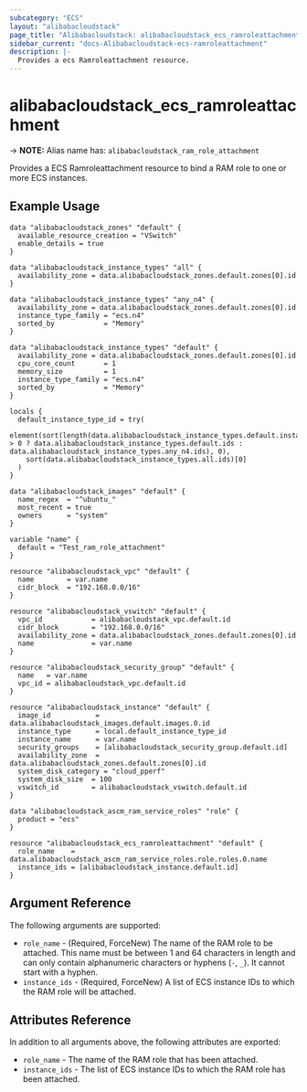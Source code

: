 ```yaml
---
subcategory: "ECS"
layout: "alibabacloudstack"
page_title: "Alibabacloudstack: alibabacloudstack_ecs_ramroleattachment"
sidebar_current: "docs-Alibabacloudstack-ecs-ramroleattachment"
description: |- 
  Provides a ecs Ramroleattachment resource.
---
```


# alibabacloudstack_ecs_ramroleattachment
-> **NOTE:** Alias name has: `alibabacloudstack_ram_role_attachment`

Provides a ECS Ramroleattachment resource to bind a RAM role to one or more ECS instances.

## Example Usage

```hcl
data "alibabacloudstack_zones" "default" {
  available_resource_creation = "VSwitch"
  enable_details = true
}

data "alibabacloudstack_instance_types" "all" {
  availability_zone = data.alibabacloudstack_zones.default.zones[0].id
}

data "alibabacloudstack_instance_types" "any_n4" {
  availability_zone = data.alibabacloudstack_zones.default.zones[0].id
  instance_type_family = "ecs.n4"
  sorted_by            = "Memory"
}

data "alibabacloudstack_instance_types" "default" {
  availability_zone = data.alibabacloudstack_zones.default.zones[0].id
  cpu_core_count       = 1
  memory_size          = 1
  instance_type_family = "ecs.n4"
  sorted_by            = "Memory"
}

locals {
  default_instance_type_id = try(
    element(sort(length(data.alibabacloudstack_instance_types.default.instance_types) > 0 ? data.alibabacloudstack_instance_types.default.ids : data.alibabacloudstack_instance_types.any_n4.ids), 0),
    sort(data.alibabacloudstack_instance_types.all.ids)[0]
  )
}

data "alibabacloudstack_images" "default" {
  name_regex  = "^ubuntu_"
  most_recent = true
  owners      = "system"
}

variable "name" {
  default = "Test_ram_role_attachment"
}

resource "alibabacloudstack_vpc" "default" {
  name        = var.name
  cidr_block  = "192.168.0.0/16"
}

resource "alibabacloudstack_vswitch" "default" {
  vpc_id            = alibabacloudstack_vpc.default.id
  cidr_block        = "192.168.0.0/16"
  availability_zone = data.alibabacloudstack_zones.default.zones[0].id
  name              = var.name
}

resource "alibabacloudstack_security_group" "default" {
  name   = var.name
  vpc_id = alibabacloudstack_vpc.default.id
}

resource "alibabacloudstack_instance" "default" {
  image_id           = data.alibabacloudstack_images.default.images.0.id
  instance_type      = local.default_instance_type_id
  instance_name      = var.name
  security_groups    = [alibabacloudstack_security_group.default.id]
  availability_zone  = data.alibabacloudstack_zones.default.zones[0].id
  system_disk_category = "cloud_pperf"
  system_disk_size  = 100
  vswitch_id        = alibabacloudstack_vswitch.default.id
}

data "alibabacloudstack_ascm_ram_service_roles" "role" {
  product = "ecs"
}

resource "alibabacloudstack_ecs_ramroleattachment" "default" {
  role_name    = data.alibabacloudstack_ascm_ram_service_roles.role.roles.0.name
  instance_ids = [alibabacloudstack_instance.default.id]
}
```

## Argument Reference

The following arguments are supported:

* `role_name` - (Required, ForceNew) The name of the RAM role to be attached. This name must be between 1 and 64 characters in length and can only contain alphanumeric characters or hyphens (`-`, `_`). It cannot start with a hyphen.
* `instance_ids` - (Required, ForceNew) A list of ECS instance IDs to which the RAM role will be attached.

## Attributes Reference

In addition to all arguments above, the following attributes are exported:

* `role_name` - The name of the RAM role that has been attached.
* `instance_ids` - The list of ECS instance IDs to which the RAM role has been attached.
